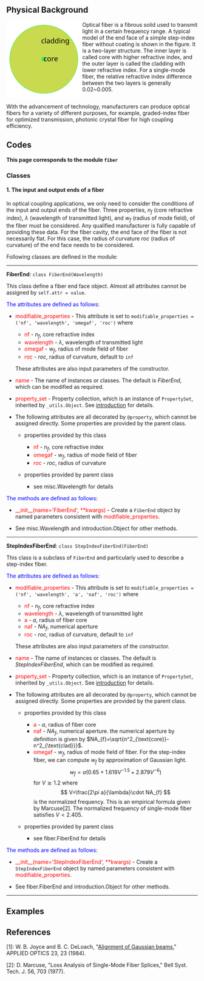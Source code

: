 ## Physical Background

<div class="float"><img src="_assets/picture/model/model_endface_step_fiber.svg" style="float:left;width:200px" alt="step-index fiber" title="step-index fiber"></div>

Optical fiber is a fibrous solid used to transmit light in a certain frequency range. A typical model of the end face of a simple step-index fiber without coating is shown in the figure. It is a two-layer structure. The inner layer is called core with higher refractive index, and the outer layer is called the cladding with lower refractive index. For a single-mode fiber, the relative refractive index difference between the two layers is generally 0.02~0.005.

<div style="clear: both"></div>

With the advancement of technology, manufacturers can produce optical fibers for a variety of different purposes, for example, graded-index fiber for optimized transmission, photonic crystal fiber for high coupling efficiency. 

## Codes

**This page corresponds to the module `fiber`** 

### Classes

#### 1. The input and output ends of a fiber

In optical coupling applications, we only need to consider the conditions of the input and output ends of the fiber. Three properties, $n_f$ (core refractive index), $\lambda$ (wavelength of transmitted light), and $w_f$ (radius of mode field), of the fiber must be considered. Any qualified manufacturer is fully capable of providing these data.  For the fiber cavity, the end face of the fiber is not necessarily flat. For this case, the radius of curvature $roc$ (radius of curvature) of the end face needs to be considered.

Following classes are defined in the module:

----

<strong id="FiberEnd">FiberEnd</strong>: `class FiberEnd(Wavelength)`

This class define a fiber end face object. Almost all attributes cannot be assigned by `self.attr = value`.

<font color="blue">The attributes are defined as follows</font>:

- <font color="red">modifiable_properties</font> - This attribute is set to `modifiable_properties = ('nf', 'wavelength', 'omegaf', 'roc')` where
  
  - <font color="red">nf</font> - $n_f$, core refractive index
  - <font color="red">wavelength</font> - $\lambda$, wavelength of transmitted light
  - <font color="red">omegaf</font> - $w_f$, radius of mode field of fiber
  - <font color="red">roc</font> - $roc$, radius of curvature, default to `inf`
  
  These attributes are also input parameters of the constructor. 

- <font color="red">name</font> - The name of instances or classes. The default is *FiberEnd*, which can be modified as required. 

- <font color="red">property_set</font> -  Property collection, which is an instance of `PropertySet`, inherited by `_utils.Object`. See [introduction](introduction.md) for details.

- The following attributes are all decorated by `@property`, which cannot be assigned directly. Some properties are provided by the parent class.

  - properties provided by this class

    - <font color="red">nf</font> - $n_f$, core refractive index
    - <font color="red">omegaf</font> - $w_f$, radius of mode field of fiber
    - <font color="red">roc</font> - $roc$, radius of curvature

  - properties provided by parent class

    - see <a class="class-refer">misc.Wavelength</a> for details

<font color="blue">The methods are defined as follows</font>:

- <font color="red">\_\_init\_\_(name='FiberEnd', **kwargs)</font>  - Create a `FiberEnd` object by named parameters consistent with <font color="red">modifiable_properties</font>. 

- See <a class="class-refer">misc.Wavelength</a> and <a class="class-refer">introduction.Object</a> for other methods.

----

<strong id="StepIndexFiberEnd">StepIndexFiberEnd</strong>: `class StepIndexFiberEnd(FiberEnd)`

This class is a subclass of `FiberEnd` and particularly used to describe a step-index fiber.

<font color="blue">The attributes are defined as follows</font>:

- <font color="red">modifiable_properties</font> - This attribute is set to `modifiable_properties = ('nf', 'wavelength', 'a', 'naf', 'roc')` where
  
  - <font color="red">nf</font> - $n_f$, core refractive index
  - <font color="red">wavelength</font> - $\lambda$, wavelength of transmitted light
  - <font color="red">a</font> - $a$, radius of fiber core
  - <font color="red">naf</font> - $NA_f$, numerical aperture
  - <font color="red">roc</font> - $roc$, radius of curvature, default to `inf`
  
  These attributes are also input parameters of the constructor. 

- <font color="red">name</font> - The name of instances or classes. The default is *StepIndexFiberEnd*, which can be modified as required.

- <font color="red">property_set</font> -  Property collection, which is an instance of `PropertySet`, inherited by `_utils.Object`. See [introduction](introduction.md) for details.

- The following attributes are all decorated by `@property`, which cannot be assigned directly. Some properties are provided by the parent class.

  - properties provided by this class
  
    - <font color="red">a</font> - $a$, radius of fiber core
    - <font color="red">naf</font> - $NA_f$, numerical aperture. the numerical aperture by definition is given by $NA_{f}=\sqrt{n^2_{\text{core}}-n^2_{\text{clad}}}$.
    - <font color="red">omegaf</font> - $w_f$, radius of mode field of fiber. For the step-index fiber, we can compute $w_f$ by approximation of Gaussian light. 
      $$
      w_f=a(0.65 +1.619V^{-1.5}+2.879V^{-6})
      $$
      for $V\gtrsim 1.2$ where
      $$
      V=\frac{2\pi a}{\lambda}\cdot NA_{f}
      $$
      is the normalized frequency. This is an empirical formula given by Marcuse<a class="refer">[2]</a>. The normalized frequency of single-mode fiber satisfies $V<2.405$.

  - properties provided by parent class

    - see <a class="class-refer">fiber.FiberEnd</a> for details

<font color="blue">The methods are defined as follows</font>:

- <font color="red">\_\_init\_\_(name='StepIndexFiberEnd', **kwargs)</font>  - Create a `StepIndexFiberEnd` object by named parameters consistent with <font color="red">modifiable_properties</font>. 

- See <a class="class-refer">fiber.FiberEnd</a> and <a class="class-refer">introduction.Object</a> for other methods.

----

## Examples

<div id="refer-anchor"></div>

## References

[1]: W. B. Joyce and B. C. DeLoach, "[Alignment of Gaussian beams](_assets/paper/alignment_of_gaussian_beams.pdf ':ignore :target=_blank')," APPLIED OPTICS 23, 23 (1984).

[2]: D. Marcuse, "Loss Analysis of Single-Mode Fiber Splices," Bell Syst. Tech. J. 56, 703 (1977).

